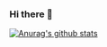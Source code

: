 ### Hi there 👋
[![Anurag's github stats](https://github-readme-stats.vercel.app/api?username=iWzl)](https://github.com/anuraghazra/github-readme-stats)
